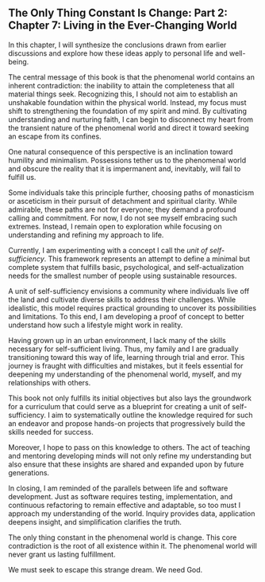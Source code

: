 ## The Only Thing Constant Is Change: Part 2: Chapter 7: Living in the Ever-Changing World

In this chapter, I will synthesize the conclusions drawn from earlier discussions and explore how these ideas apply to personal life and well-being.

The central message of this book is that the phenomenal world contains an inherent contradiction: the inability to attain the completeness that all material things seek. Recognizing this, I should not aim to establish an unshakable foundation within the physical world. Instead, my focus must shift to strengthening the foundation of my spirit and mind. By cultivating understanding and nurturing faith, I can begin to disconnect my heart from the transient nature of the phenomenal world and direct it toward seeking an escape from its confines.

One natural consequence of this perspective is an inclination toward humility and minimalism. Possessions tether us to the phenomenal world and obscure the reality that it is impermanent and, inevitably, will fail to fulfill us.

Some individuals take this principle further, choosing paths of monasticism or asceticism in their pursuit of detachment and spiritual clarity. While admirable, these paths are not for everyone; they demand a profound calling and commitment. For now, I do not see myself embracing such extremes. Instead, I remain open to exploration while focusing on understanding and refining my approach to life.

Currently, I am experimenting with a concept I call the *unit of self-sufficiency*. This framework represents an attempt to define a minimal but complete system that fulfills basic, psychological, and self-actualization needs for the smallest number of people using sustainable resources.

A unit of self-sufficiency envisions a community where individuals live off the land and cultivate diverse skills to address their challenges. While idealistic, this model requires practical grounding to uncover its possibilities and limitations. To this end, I am developing a proof of concept to better understand how such a lifestyle might work in reality.

Having grown up in an urban environment, I lack many of the skills necessary for self-sufficient living. Thus, my family and I are gradually transitioning toward this way of life, learning through trial and error. This journey is fraught with difficulties and mistakes, but it feels essential for deepening my understanding of the phenomenal world, myself, and my relationships with others.

This book not only fulfills its initial objectives but also lays the groundwork for a curriculum that could serve as a blueprint for creating a unit of self-sufficiency. I aim to systematically outline the knowledge required for such an endeavor and propose hands-on projects that progressively build the skills needed for success.

Moreover, I hope to pass on this knowledge to others. The act of teaching and mentoring developing minds will not only refine my understanding but also ensure that these insights are shared and expanded upon by future generations.

In closing, I am reminded of the parallels between life and software development. Just as software requires testing, implementation, and continuous refactoring to remain effective and adaptable, so too must I approach my understanding of the world. Inquiry provides data, application deepens insight, and simplification clarifies the truth.

The only thing constant in the phenomenal world is change. This core contradiction is the root of all existence within it. The phenomenal world will never grant us lasting fulfillment.

We must seek to escape this strange dream. We need God.

